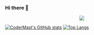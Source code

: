 ### Hi there 👋

<!---
<div align="center">
  <img src="https://github-readme-stats.vercel.app/api?username=codermast&show_icons=true&theme=transparent&hide=contribs&theme=radical" /> 
</div>
-->

<div align="center"> <img src="https://visitor-badge.glitch.me/badge?page_id=codermast" /> </div>

[![CoderMast's GitHub stats](https://github-readme-stats.vercel.app/api?username=codermast&show_icons=true&hide=contribs)](https://github.com/codermast/)
[![Top Langs](https://github-readme-stats.vercel.app/api/top-langs/?username=codermast)](https://github.com/codermast)

